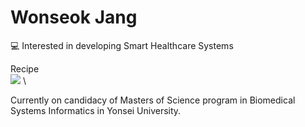 # Wonseok Jang 
💻 Interested in developing Smart Healthcare Systems

Recipe
\
<img src="http://img.shields.io/badge/Python-3766AB?style=flat-square&logo=Python&logoColor=white" />
\

Currently on candidacy of Masters of Science program in Biomedical Systems Informatics in Yonsei University.
